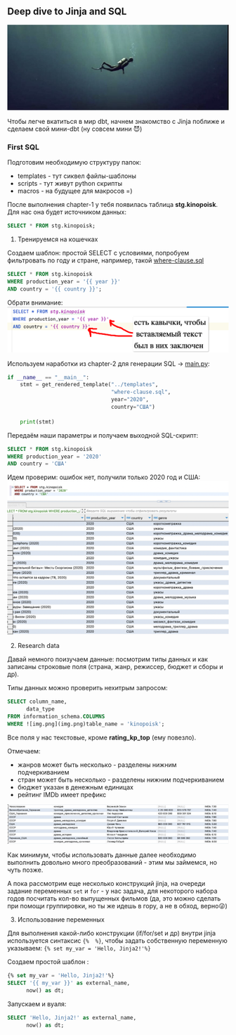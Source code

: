 ## Deep dive to Jinja and SQL
![deep-dive-jinja-sql.png](..%2F..%2Fimg%2Fdeep-dive-jinja-sql.png)

Чтобы легче вкатиться в мир dbt, начнем знакомство с Jinja поближе и сделаем свой мини-dbt (ну совсем мини 😈)

### First SQL

Подготовим необходимую структуру папок:
- templates - тут сиквел файлы-шаблоны
- scripts - тут живут python скрипты
- macros - на будущее для макросов =)

После выполнения chapter-1 у тебя появилась таблица **stg.kinopoisk**. Для нас она будет источником данных:

```sql
SELECT * FROM stg.kinopoisk; 
```

1. Тренируемся на кошечках

Создаем шаблон: простой SELECT c условиями, попробуем фильтровать по году и стране, например, такой [where-clause.sql](template%2Fwhere-clause.sql)

```sql
SELECT * FROM stg.kinopoisk
WHERE production_year = '{{ year }}'
AND country = '{{ country }}'; 
```

Обрати внимание:
![escape-strings-param.png](..%2F..%2Fimg%2Fescape-strings-param.png)


Используем наработки из chapter-2 для генерации SQL -> [main.py](scripts%2Fmain.py):

```python
if __name__ == "__main__":
    stmt = get_rendered_template("../templates",
                                 "where-clause.sql",
                                 year="2020",
                                 country="США")

    print(stmt)
```

Передаём наши параметры и получаем выходной SQL-скрипт:

```sql
SELECT * FROM stg.kinopoisk
WHERE production_year = '2020'
AND country = 'США'
```

Идем проверим: ошибок нет, получили только 2020 год и США:
![where-clause.png](img%2Fwhere-clause.png)


2. Research data

Давай немного поизучаем данные: посмотрим типы данных и как записаны строковые поля (страна, жанр, режиссер, бюджет и сборы и др).

Типы данных можно проверить нехитрым запросом:

```sql
SELECT column_name,
      data_type
FROM information_schema.COLUMNS
WHERE ![img.png](img.png)table_name = 'kinopoisk';
```

Все поля у нас текстовые, кроме **rating_kp_top** (ему повезло).

Отмечаем:
- жанров может быть несколько - разделены нижним подчеркиванием
- стран может быть несколько - разделены нижним подчеркиванием
- бюджет указан в денежным единицах
- рейтинг IMDb имеет префикс

![research.png](img%2Fresearch.png)

Как минимум, чтобы использовать данные далее необходимо выполнить довольно много преобразований - этим мы займемся, но чуть позже.

А пока рассмотрим еще несколько конструкций jinja, на очереди задание переменных `set` и `for` - у нас задача, для некоторого набора
годов посчитать кол-во выпущенных фильмов (да, это можно сделать при помощи группировки, но ты же идешь в гору, а не в обход, верно😜)

3. Использование переменных

Для выполнения какой-либо конструкции (if/for/set и др) внутри jinja используется синтаксис `{%  %}`, чтобы
задать собственную переменную указываем: `{% set my_var = 'Hello, Jinja2!'%}`

Cоздаем простой шаблон :

```sql
{% set my_var = 'Hello, Jinja2!'%}
SELECT '{{ my_var }}' as external_name,
      now() as dt;
```

Запускаем и вуаля:

```sql
SELECT 'Hello, Jinja2!' as external_name,
      now() as dt;
```